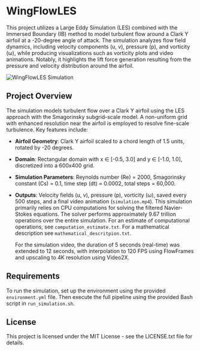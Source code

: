 # WingFlowLES

This project utilizes a Large Eddy Simulation (LES) combined with the Immersed Boundary (IB) method to model turbulent flow around a Clark Y airfoil at a -20-degree angle of attack. The simulation analyzes flow field dynamics, including velocity components (u, v), pressure (p), and vorticity (ω), while producing visualizations such as vorticity plots and video animations. Notably, it highlights the lift force generation resulting from the pressure and velocity distribution around the airfoil.

![WingFlowLES Simulation](data/simulation.gif)

## Project Overview

The simulation models turbulent flow over a Clark Y airfoil using the LES approach with the Smagorinsky subgrid-scale model. A non-uniform grid with enhanced resolution near the airfoil is employed to resolve fine-scale turbulence. Key features include:
- **Airfoil Geometry**: Clark Y airfoil scaled to a chord length of 1.5 units, rotated by -20 degrees.
- **Domain**: Rectangular domain with x ∈ [-0.5, 3.0] and y ∈ [-1.0, 1.0], discretized into a 600x400 grid.
- **Simulation Parameters**: Reynolds number (Re) = 2000, Smagorinsky constant (Cs) = 0.1, time step (dt) = 0.0002, total steps = 60,000.
- **Outputs**: Velocity fields (u, v), pressure (p), vorticity (ω), saved every 500 steps, and a final video animation (`simulation.mp4`).
This simulation primarily relies on CPU computations for solving the filtered Navier-Stokes equations.
The solver performs approximately 9.67 trillion operations over the entire simulation.
For an estimate of computational operations, see `computation_estimate.txt`.
For a mathematical description see `mathematical_descritpion.txt`.

  For the simulation video, the duration of 5 seconds (real-time) was extended to 12 seconds, with interpolation to 120 FPS using FlowFrames and upscaling to 4K resolution using Video2X.

## Requirements

To run the simulation, set up the environment using the provided `environment.yml` file. Then execute the full pipeline using the provided Bash script in `run_simulation.sh`.

## License

This project is licensed under the MIT License - see the LICENSE.txt file for details. 
